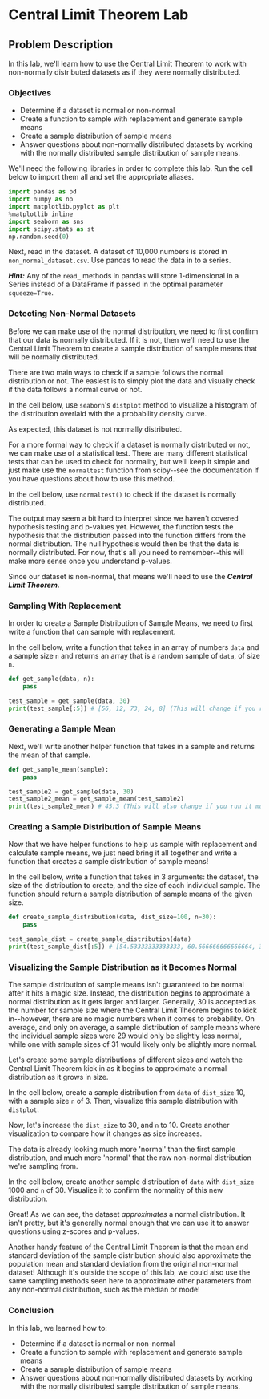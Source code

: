 
# Central Limit Theorem Lab

## Problem Description

In this lab, we'll learn how to use the Central Limit Theorem to work with non-normally distributed datasets as if they were normally distributed.  

### Objectives
* Determine if a dataset is normal or non-normal
* Create a function to sample with replacement and generate sample means
* Create a sample distribution of sample means
* Answer questions about non-normally distributed datasets by working with the normally distributed sample distribution of sample means.  

We'll need the following libraries in order to complete this lab.  Run the cell below to import them all and set the appropriate aliases. 


```python
import pandas as pd
import numpy as np
import matplotlib.pyplot as plt
%matplotlib inline
import seaborn as sns
import scipy.stats as st
np.random.seed(0)
```

Next, read in the dataset.  A dataset of 10,000 numbers is stored in `non_normal_dataset.csv`. Use pandas to read the data in to a series.

**_Hint:_** Any of the `read_` methods in pandas will store 1-dimensional in a Series instead of a DataFrame if passed in the optimal parameter `squeeze=True`.

### Detecting Non-Normal Datasets

Before we can make use of the normal distribution, we need to first confirm that our data is normally distributed.  If it is not, then we'll need to use the Central Limit Theorem to create a sample distribution of sample means that will be normally distributed.  

There are two main ways to check if a sample follows the normal distribution or not.  The easiest is to simply plot the data and visually check if the data follows a normal curve or not.  

In the cell below, use `seaborn`'s `distplot` method to visualize a histogram of the distribution overlaid with the a probability density curve.  

As expected, this dataset is not normally distributed.  

For a more formal way to check if a dataset is normally distributed or not, we can make use of a statistical test.  There are many different statistical tests that can be used to check for normality, but we'll keep it simple and just make use the `normaltest` function from scipy--see the documentation if you have questions about how to use this method. 

In the cell below, use `normaltest()` to check if the dataset is normally distributed.  

The output may seem a bit hard to interpret since we haven't covered hypothesis testing and p-values yet.  However, the function tests the hypothesis that the distribution passed into the function differs from the normal distribution.  The null hypothesis would then be that the data is normally distributed.  For now, that's all you need to remember--this will make more sense once you understand p-values.  

Since our dataset is non-normal, that means we'll need to use the **_Central Limit Theorem._**

### Sampling With Replacement

In order to create a Sample Distribution of Sample Means, we need to first write a function that can sample with replacement.  

In the cell below, write a function that takes in an array of numbers `data` and a sample size `n` and returns an array that is a random sample of `data`, of size `n`.


```python
def get_sample(data, n):
    pass

test_sample = get_sample(data, 30)
print(test_sample[:5]) # [56, 12, 73, 24, 8] (This will change if you run it mutliple times)
```

### Generating a Sample Mean

Next, we'll write another helper function that takes in a sample and returns the mean of that sample.  


```python
def get_sample_mean(sample):
    pass

test_sample2 = get_sample(data, 30)
test_sample2_mean = get_sample_mean(test_sample2)
print(test_sample2_mean) # 45.3 (This will also change if you run it multiple times)
```

### Creating a Sample Distribution of Sample Means

Now that we have helper functions to help us sample with replacement and calculate sample means, we just need bring it all together and write a function that creates a sample distribution of sample means!

In the cell below, write a function that takes in 3 arguments: the dataset, the size of the distribution to create, and the size of each individual sample.  The function should return a sample distribution of sample means of the given size.  


```python
def create_sample_distribution(data, dist_size=100, n=30):
    pass

test_sample_dist = create_sample_distribution(data)
print(test_sample_dist[:5]) # [54.53333333333333, 60.666666666666664, 37.3, 39.266666666666666, 35.9]
```

### Visualizing the Sample Distribution as it Becomes Normal

The sample distribution of sample means isn't guaranteed to be normal after it hits a magic size.  Instead, the distribution begins to approximate a normal distribution as it gets larger and larger.  Generally, 30 is accepted as the number for sample size where the Central Limit Theorem begins to kick in--however, there are no magic numbers when it comes to probability. On average, and only on average, a sample distribution of sample means where the individual sample sizes were 29 would only be slightly less normal, while one with sample sizes of 31 would likely only be slightly more normal.  

Let's create some sample distributions of different sizes and watch the Central Limit Theorem kick in as it begins to approximate a normal distribution as it grows in size.  

In the cell below, create a sample distribution from `data` of `dist_size` 10, with a sample size `n` of 3. Then, visualize this sample distribution with `distplot`.

Now, let's increase the `dist_size` to 30, and `n` to 10.  Create another visualization to compare how it changes as size increases.  

The data is already looking much more 'normal' than the first sample distribution, and much more 'normal' that the raw non-normal distribution we're sampling from. 

In the cell below, create another sample distribution of `data` with `dist_size` 1000 and `n` of 30.  Visualize it to confirm the normality of this new distribution. 

Great! As we can see, the dataset _approximates_ a normal distribution. It isn't pretty, but it's generally normal enough that we can use it to answer questions using z-scores and p-values.  

Another handy feature of the Central Limit Theorem is that the mean and standard deviation of the sample distribution should also approximate the population mean and standard deviation from the original non-normal dataset!  Although it's outside the scope of this lab, we could also use the same sampling methods seen here to approximate other parameters from any non-normal distribution, such as the median or mode!


### Conclusion

In this lab, we learned how to:
* Determine if a dataset is normal or non-normal
* Create a function to sample with replacement and generate sample means
* Create a sample distribution of sample means
* Answer questions about non-normally distributed datasets by working with the normally distributed sample distribution of sample means.  
